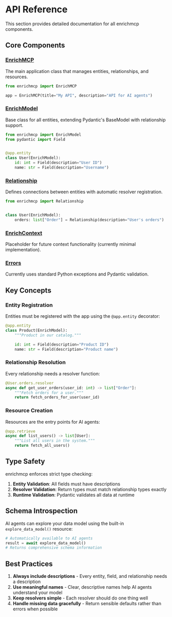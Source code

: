 # API Reference

This section provides detailed documentation for all enrichmcp components.

## Core Components

### [EnrichMCP](api/app.md)
The main application class that manages entities, relationships, and resources.

```python
from enrichmcp import EnrichMCP

app = EnrichMCP(title="My API", description="API for AI agents")
```

### [EnrichModel](api/entity.md)
Base class for all entities, extending Pydantic's BaseModel with relationship support.

```python
from enrichmcp import EnrichModel
from pydantic import Field


@app.entity
class User(EnrichModel):
    id: int = Field(description="User ID")
    name: str = Field(description="Username")
```

### [Relationship](api/relationship.md)
Defines connections between entities with automatic resolver registration.

```python
from enrichmcp import Relationship


class User(EnrichModel):
    orders: list["Order"] = Relationship(description="User's orders")
```

### [EnrichContext](api/context.md)
Placeholder for future context functionality (currently minimal implementation).

### [Errors](api/errors.md)
Currently uses standard Python exceptions and Pydantic validation.

## Key Concepts

### Entity Registration
Entities must be registered with the app using the `@app.entity` decorator:

```python
@app.entity
class Product(EnrichModel):
    """Product in our catalog."""

    id: int = Field(description="Product ID")
    name: str = Field(description="Product name")
```

### Relationship Resolution
Every relationship needs a resolver function:

```python
@User.orders.resolver
async def get_user_orders(user_id: int) -> list["Order"]:
    """Fetch orders for a user."""
    return fetch_orders_for_user(user_id)
```

### Resource Creation
Resources are the entry points for AI agents:

```python
@app.retrieve
async def list_users() -> list[User]:
    """List all users in the system."""
    return fetch_all_users()
```

## Type Safety

enrichmcp enforces strict type checking:

1. **Entity Validation**: All fields must have descriptions
2. **Resolver Validation**: Return types must match relationship types exactly
3. **Runtime Validation**: Pydantic validates all data at runtime

## Schema Introspection

AI agents can explore your data model using the built-in `explore_data_model()` resource:

```python
# Automatically available to AI agents
result = await explore_data_model()
# Returns comprehensive schema information
```

## Best Practices

1. **Always include descriptions** - Every entity, field, and relationship needs a description
2. **Use meaningful names** - Clear, descriptive names help AI agents understand your model
3. **Keep resolvers simple** - Each resolver should do one thing well
4. **Handle missing data gracefully** - Return sensible defaults rather than errors when possible
